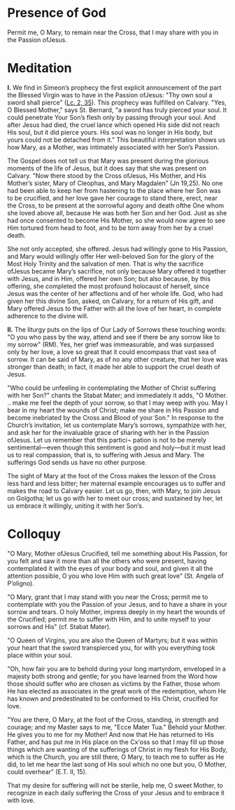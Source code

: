 # Presence of God

Permit me, O Mary, to remain near the Cross, that I may share with you in the Passion ofJesus.

# Meditation

**I.** We find in Simeon’s prophecy the first explicit announcement of the part the Blessed Virgin was to have in the Passion ofJesus: "Thy own soul a sword shall pierce" ([Lc. 2, 35](https://vulgata.online/bible/Lc.2?ed=DR2&vfn=DR2.Lc.2.35:vs)). This prophecy was fulfilled on Calvary. "Yes, O Blessed Mother," says St. Bernard, "a sword has truly pierced your soul. It could penetrate Your Son’s flesh only by passing through your soul. And after Jesus had died, the cruel lance which opened His side did not reach His soul, but it did pierce yours. His soul was no longer in His body, but yours could not be detached from it." This beautiful interpretation shows us how Mary, as a Mother, was intimately associated with her Son’s Passion.

The Gospel does not tell us that Mary was present during the glorious moments of the life of Jesus, but it does say that she was present on Calvary. "Now there stood by the Cross ofJesus, His Mother, and His Mother’s sister, Mary of Cleophas, and Mary Magdalen” (Jn 19,25). No one had been able to keep her from hastening to the place where her Son was to be crucified, and her love gave her courage to stand there, erect, near the Cross, to be present at the sorrowful agony and death ofthe One whom she loved above all, because He was both her Son and her God. Just as she had once consented to become His Mother, so she would now agree to see Him tortured from head to foot, and to be torn away from her by a cruel death.

She not only accepted, she offered. Jesus had willingly gone to His Passion, and Mary would willingly offer Her well-beloved Son for the glory of the Most Holy Trinity and the salvation of men. That is why the sacrifice ofJesus became Mary’s sacrifice, not only because Mary offered it together with Jesus, and in Him, offered her own Son; but also because, by this offering, she completed the most profound holocaust of herself, since Jesus was the center of her affections and of her whole life. God, who had given her this divine Son, asked, on Calvary, for a return of His gift, and Mary offered Jesus to the Father with all the love of her heart, in complete adherence to the divine will.

**II.** The liturgy puts on the lips of Our Lady of Sorrows these touching words: "O you who pass by the way, attend and see if there be any sorrow like to my sorrow" (RM). Yes, her grief was immeasurable, and was surpassed only by her love, a love so great that it could encompass that vast sea of sorrow. It can be said of Mary, as of no any other creature, that her love was stronger than death; in fact, it made her able to support the cruel death of Jesus.

"Who could be unfeeling in contemplating the Mother of Christ suffering with her Son?" chants the Stabat Mater; and immediately it adds, "O Mother. .. make me feel the depth of your sorrow, so that I may weep with you. May I bear in my heart the wounds of Christ; make me share in His Passion and become inebriated by the Cross and Blood of your Son." In response to the Church’s invitation, let us contemplate Mary’s sorrows, sympathize with her, and ask her for the invaluable grace of sharing with her in the Passion ofJesus. Let us remember that this partici¬ pation is not to be merely sentimental—even though this sentiment is good and holy—but it must lead us to real compassion, that is, to suffering with Jesus and Mary. The sufferings God sends us have no other purpose.

The sight of Mary at the foot of the Cross makes the lesson of the Cross less hard and less bitter; her maternal example encourages us to suffer and makes the road to Calvary easier. Let us go, then, with Mary, to join Jesus on Golgotha; let us go with her to meet our cross; and sustained by her, let us embrace it willingly, uniting it with her Son’s.

# Colloquy

"O Mary, Mother ofJesus Crucified, tell me something about His Passion, for you felt and saw it more than all the others who were present, having contemplated it with the eyes of your body and soul, and given it all the attention possible, O you who love Him with such great love" (St. Angela of P’oligno).

"O Mary, grant that I may stand with you near the Cross; permit me to contemplate with you the Passion of your Jesus, and to have a share in your sorrow and tears. O holy Mother, impress deeply in my heart the wounds of the Crucified; permit me to suffer with Him, and to unite myself to your sorrows and His" (cf. Stabat Mater).

"O Queen of Virgins, you are also the Queen of Martyrs; but it was within your heart that the sword transpierced you, for with you everything took place within your soul.

"Oh, how fair you are to behold during your long martyrdom, enveloped in a majesty both strong and gentle; for you have learned from the Word how those should suffer who are chosen as victims by the Father, those whom He has elected as associates in the great work of the redemption, whom He has known and predestinated to be conformed to His Christ, crucified for love.

"You are there, O Mary, at the foot of the Cross, standing, in strength and courage; and my Master says to me, "Ecce Mater Tua." Behold your Mother. He gives you to me for my Mother! And now that He has returned to His Father, and has put me in His place on the Cx'oss so that I may fill up those things which are wanting of the sufferings of Christ in my flesh for His Body, which is the Church, you are still there, O Mary, to teach me to suffer as He did, to let me hear the last song of His soul which no one but you, O Mother, could overhear” (E.T. II, 15).

That my desire for suffering will not be sterile, help me, O sweet Mother, to recognize in each daily suffering the Cross of your Jesus and to embrace it with love.